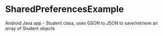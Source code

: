 # SharedPreferencesExample
 Android Java app - Student class, uses GSON to JSON to save/retrieve an array of Student objects
